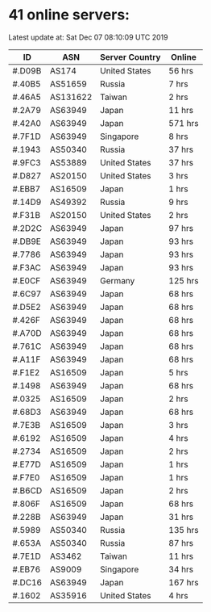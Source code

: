 # 41 online servers:

Latest update at: Sat Dec 07 08:10:09 UTC 2019

| ID | ASN | Server Country | Online |
| -- | --- | -------------- | ------ |
| #.D09B | AS174 | United States | 56 hrs |
| #.40B5 | AS51659 | Russia | 7 hrs |
| #.46A5 | AS131622 | Taiwan | 2 hrs |
| #.2A79 | AS63949 | Japan | 11 hrs |
| #.42A0 | AS63949 | Japan | 571 hrs |
| #.7F1D | AS63949 | Singapore | 8 hrs |
| #.1943 | AS50340 | Russia | 37 hrs |
| #.9FC3 | AS53889 | United States | 37 hrs |
| #.D827 | AS20150 | United States | 3 hrs |
| #.EBB7 | AS16509 | Japan | 1 hrs |
| #.14D9 | AS49392 | Russia | 9 hrs |
| #.F31B | AS20150 | United States | 2 hrs |
| #.2D2C | AS63949 | Japan | 97 hrs |
| #.DB9E | AS63949 | Japan | 93 hrs |
| #.7786 | AS63949 | Japan | 93 hrs |
| #.F3AC | AS63949 | Japan | 93 hrs |
| #.E0CF | AS63949 | Germany | 125 hrs |
| #.6C97 | AS63949 | Japan | 68 hrs |
| #.D5E2 | AS63949 | Japan | 68 hrs |
| #.426F | AS63949 | Japan | 68 hrs |
| #.A70D | AS63949 | Japan | 68 hrs |
| #.761C | AS63949 | Japan | 68 hrs |
| #.A11F | AS63949 | Japan | 68 hrs |
| #.F1E2 | AS16509 | Japan | 5 hrs |
| #.1498 | AS63949 | Japan | 68 hrs |
| #.0325 | AS16509 | Japan | 2 hrs |
| #.68D3 | AS63949 | Japan | 68 hrs |
| #.7E3B | AS16509 | Japan | 3 hrs |
| #.6192 | AS16509 | Japan | 4 hrs |
| #.2734 | AS16509 | Japan | 2 hrs |
| #.E77D | AS16509 | Japan | 1 hrs |
| #.F7E0 | AS16509 | Japan | 1 hrs |
| #.B6CD | AS16509 | Japan | 2 hrs |
| #.806F | AS16509 | Japan | 68 hrs |
| #.228B | AS63949 | Japan | 31 hrs |
| #.5989 | AS50340 | Russia | 135 hrs |
| #.653A | AS50340 | Russia | 87 hrs |
| #.7E1D | AS3462 | Taiwan | 11 hrs |
| #.EB76 | AS9009 | Singapore | 34 hrs |
| #.DC16 | AS63949 | Japan | 167 hrs |
| #.1602 | AS35916 | United States | 4 hrs |

